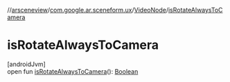 //[arsceneview](../../../index.md)/[com.google.ar.sceneform.ux](../index.md)/[VideoNode](index.md)/[isRotateAlwaysToCamera](is-rotate-always-to-camera.md)

# isRotateAlwaysToCamera

[androidJvm]\
open fun [isRotateAlwaysToCamera](is-rotate-always-to-camera.md)(): [Boolean](https://kotlinlang.org/api/latest/jvm/stdlib/kotlin/-boolean/index.html)
